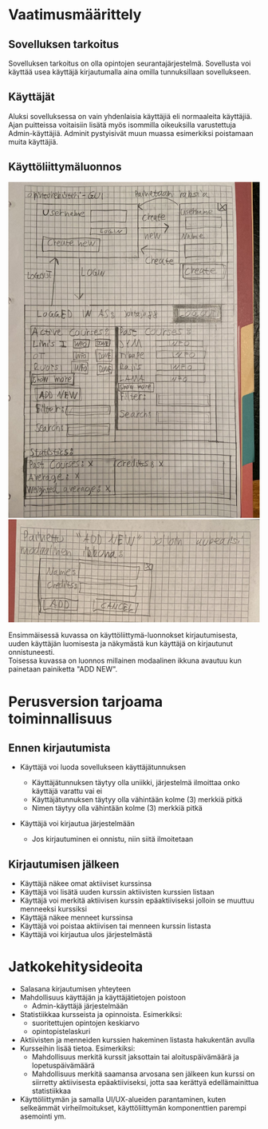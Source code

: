 # Vaatimusmäärittely

## Sovelluksen tarkoitus  
Sovelluksen tarkoitus on olla opintojen seurantajärjestelmä. Sovellusta voi käyttää usea käyttäjä kirjautumalla aina omilla tunnuksillaan sovellukseen.

## Käyttäjät
Aluksi sovelluksessa on vain yhdenlaisia käyttäjiä eli normaaleita käyttäjiä. Ajan puitteissa voitaisiin lisätä myös isommilla oikeuksilla varustettuja Admin-käyttäjiä. Adminit pystyisivät muun muassa
esimerkiksi poistamaan  muita käyttäjiä.

## Käyttöliittymäluonnos
![Kuva käyttöliittymästä](kuvat/OpintorekisterGUI1.jpg)
![Kuva modaalisesta ikkunasta](kuvat/OpintorekisteriGUI2.jpg)

Ensimmäisessä kuvassa on käyttöliittymä-luonnokset kirjautumisesta, uuden käyttäjän luomisesta ja näkymästä kun käyttäjä on kirjautunut onnistuneesti.  
Toisessa kuvassa on luonnos millainen modaalinen ikkuna avautuu kun painetaan painiketta "ADD NEW".  

# Perusversion tarjoama toiminnallisuus

## Ennen kirjautumista
* Käyttäjä voi luoda sovellukseen käyttäjätunnuksen
  * Käyttäjätunnuksen täytyy olla uniikki, järjestelmä ilmoittaa onko käyttäjä varattu vai ei  
  * Käyttäjätunnuksen täytyy olla vähintään kolme (3) merkkiä pitkä  
  * Nimen täytyy olla vähintään kolme (3) merkkiä pitkä  

* Käyttäjä voi kirjautua järjestelmään
  * Jos kirjautuminen ei onnistu, niin siitä ilmoitetaan  

## Kirjautumisen jälkeen
* Käyttäjä näkee omat aktiiviset kurssinsa  
* Käyttäjä voi lisätä uuden kurssin aktiivisten kurssien listaan  
* Käyttäjä voi merkitä aktiivisen kurssin epäaktiiviseksi jolloin se muuttuu menneeksi kurssiksi  
* Käyttäjä näkee menneet kurssinsa  
* Käyttäjä voi poistaa aktiivisen tai menneen kurssin listasta  
* Käyttäjä voi kirjautua ulos järjestelmästä
# Jatkokehitysideoita
* Salasana kirjautumisen yhteyteen
* Mahdollisuus käyttäjän ja käyttäjätietojen poistoon
  * Admin-käyttäjä järjestelmään
* Statistiikkaa kursseista ja opinnoista. Esimerkiksi:
  * suoritettujen opintojen keskiarvo
  * opintopistelaskuri
* Aktiivisten ja menneiden kurssien hakeminen listasta hakukentän avulla
* Kursseihin lisää tietoa. Esimerkiksi:  
  * Mahdollisuus merkitä kurssit jaksottain tai aloituspäivämäärä ja lopetuspäivämäärä
  * Mahdollisuus merkitä saamansa arvosana sen jälkeen kun kurssi on siirretty aktiivisesta epäaktiiviseksi, jotta saa kerättyä edellämainittua statistiikkaa  
* Käyttöliittymän ja samalla UI/UX-alueiden parantaminen, kuten selkeämmät virheilmoitukset, käyttöliittymän komponenttien parempi asemointi ym.
